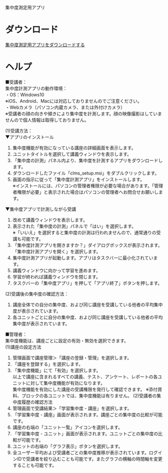 集中度測定用アプリ

# ダウンロード
[集中度測定用アプリをダウンロードする](https://github.com/proseeds/concentration-app/releases/download/0.1/clms_setup.msi)

# ヘルプ
■受講者：<br />
集中度計測アプリの動作環境：<br />
・OS：Windows10<br />
※iOS、Android、Macには対応しておりませんのでご注意ください。<br />
・Webカメラ（パソコン内蔵カメラ、または外付けカメラ）<br />
※受講者の顔の向きや傾きにより集中度を計測します。顔の映像撮影はしていませんので個人情報は取得しておりません。

(1)受講方法：<br />
▼アプリのインストール
1. 集中度機能が有効になっている講座の詳細画面を表示します。<br />
2. ユニットタイトルを選択して講義ウィンドウを表示します。<br />
3. 「集中度の計測」パネル内より、集中度を計測するアプリをダウンロードします。<br />
4. ダウンロードしたファイル「clms_setup.msi」をダブルクリックします。<br />
5. 画面の指示に従って「集中度計測アプリ」をインストールします。<br />
※インストールには、パソコンの管理者権限が必要な場合があります。「管理者権限が必要」と表示された場合はパソコンの管理者へお問合せお願いします。<br />

▼集中度アプリで計測しながら受講
1. 改めて講義ウィンドウを表示します。<br />
2. 表示された「集中度の計測」パネルで「はい」を選択します。<br />
※「いいえ」を選択すると集中度の計測は行われませんので、通常通りの受講も可能です。<br />
3. 「集中度計測アプリを開きますか？」ダイアログボックスが表示されます。「集中度計測アプリを開く」を選択します。<br />
4. 集中度計測アプリが起動します。アプリはタスクバーに最小化されています。<br />
5. 講義ウィンドウに向かって学習を進めます。<br />
6. 学習が終われば講義ウィンドウを閉じます。<br />
7. タスクバーの「集中度アプリ」を押して「アプリ終了」ボタンを押します。

(2)受講後の集中度の確認方法：<br />
1. 講座全体での自分の集中度、および同じ講座を受講している他者の平均集中度が表示されています。<br />
2. 各ユニットごとに自分の集中度、および同じ講座を受講している他者の平均集中度が表示されています。

■管理者： <br />
集中度機能は、講座ごとに設定の有効・無効を選択できます。<br />
(1)講座の設定方法<br />
1. 管理画面で講座管理＞「講座の登録・管理」を選択します。<br />
2. 「講座を登録する」を選択します。<br />
3. 「集中度機能」にて「有効」を選択します。<br />
以上で講座に含まれるすべての講義、テスト、アンケート、レポートの各ユニットに対して集中度機能が有効になります。<br />
集中度機能を有効にした講座の受講権限を発行して確認できます。
※添付資料、ブロックの各ユニットでは、集中度機能は有りません。
(2)受講者の集中度履歴の確認方法
1. 管理画面で受講結果＞「学習集中度 - 講座」を選択します。<br />
2. 「学習集中度 - 講座」画面が表示されます。講座ごとの集中度の比較が可能です。<br />
3. 講座の右端の「ユニット一覧」アイコンを選択します。<br />
4. 「学習集中度 - ユニット」画面が表示されます。ユニットごとの集中度の比較が可能です。<br />
5. ユニットの右端の「グラフ表示」ボタンを選択します。<br />
6. 全ユーザー平均および受講者ごとの集中度推移が表示されています。ログインIDで受講者を絞り込むことも可能です。またグラフの横軸の時間軸を変更することも可能です。<br />
